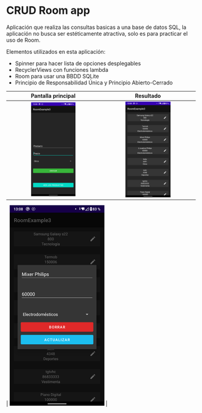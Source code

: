 # CRUD Room app

Aplicación que realiza las consultas basicas a una base de datos SQL, la aplicación no busca ser estéticamente atractiva, solo es para practicar el uso de Room.

Elementos utilizados en esta aplicación:
* Spinner para hacer lista de opciones desplegables
* RecyclerViews con funciones lambda
* Room para usar una BBDD SQLite
* Principio de Responsabilidad Única y Principio Abierto-Cerrado


|                            Pantalla principal                             |                                 Resultado                                  |
|:-------------------------------------------------------------------------:|:--------------------------------------------------------------------------:|
| <img src="./readme_images/add_task.png" style="height: 50%; width:50%;"/> | <img src="./readme_images/task_list.png" style="height: 50%; width:50%;"/> |

| <img src="./readme_images/task_dialog.png" style="height: 50%; width:50%;"/> |